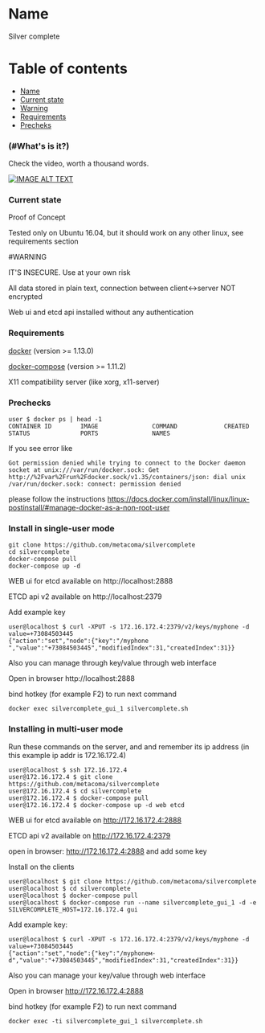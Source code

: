 Name
======

Silver complete

Table of contents
=================
* [Name](#name)
* [Current state](#current-state)
* [Warning](#warning)
* [Requirements](#requirements)
* [Precheks](#precheks)

### (#What's is it?)

  Check the video, worth a thousand words.

  [![IMAGE ALT TEXT](http://img.youtube.com/vi/ca7T0bXptU8/0.jpg)](http://www.youtube.com/watch?v=ca7T0bXptU8 "Silvercomplete demo")

### Current state

  Proof of Concept

  Tested only on Ubuntu 16.04, but it should work on any other linux, see requirements section


#WARNING

  IT'S INSECURE. Use at your own risk

  All data stored in plain text, connection between client<->server NOT encrypted

  Web ui and etcd api installed without any authentication



### Requirements
  [docker](https://docs.docker.com/install/) (version >= 1.13.0)

  [docker-compose](https://docs.docker.com/compose/install/#install-compose) (version >= 1.11.2)

  X11 compatibility server (like xorg, x11-server)

### Prechecks
```
user $ docker ps | head -1
CONTAINER ID        IMAGE               COMMAND             CREATED             STATUS              PORTS               NAMES
```
If you see error like
```
Got permission denied while trying to connect to the Docker daemon socket at unix:///var/run/docker.sock: Get http://%2Fvar%2Frun%2Fdocker.sock/v1.35/containers/json: dial unix /var/run/docker.sock: connect: permission denied
```

please follow the instructions https://docs.docker.com/install/linux/linux-postinstall/#manage-docker-as-a-non-root-user


### Install in single-user mode

```
git clone https://github.com/metacoma/silvercomplete
cd silvercomplete
docker-compose pull
docker-compose up -d
```

WEB ui for etcd available on http://localhost:2888

ETCD api v2 available on http://localhost:2379


Add example key
```
user@localhost $ curl -XPUT -s 172.16.172.4:2379/v2/keys/myphone -d value=+73084503445
{"action":"set","node":{"key":"/myphone ","value":"+73084503445","modifiedIndex":31,"createdIndex":31}}
```

Also you can manage through key/value through web interface

Open in browser http://localhost:2888


bind hotkey (for example F2) to run next command

```docker exec silvercomplete_gui_1 silvercomplete.sh```

### Installing in multi-user mode
Run these commands on the server, and and remember its ip address (in this example ip addr is 172.16.172.4)
```
user@localhost $ ssh 172.16.172.4
user@172.16.172.4 $ git clone https://github.com/metacoma/silvercomplete
user@172.16.172.4 $ cd silvercomplete
user@172.16.172.4 $ docker-compose pull
user@172.16.172.4 $ docker-compose up -d web etcd
```

WEB ui for etcd available on http://172.16.172.4:2888

ETCD api v2 available on http://172.16.172.4:2379

open in browser: http://172.16.172.4:2888 and add some key

Install on the clients

```
user@localhost $ git clone https://github.com/metacoma/silvercomplete
user@localhost $ cd silvercomplete
user@localhost $ docker-compose pull
user@localhost $ docker-compose run --name silvercomplete_gui_1 -d -e SILVERCOMPLETE_HOST=172.16.172.4 gui
```

Add example key:
```
user@localhost $ curl -XPUT -s 172.16.172.4:2379/v2/keys/myphone -d value=+73084503445
{"action":"set","node":{"key":"/myphoneм-d","value":"+73084503445","modifiedIndex":31,"createdIndex":31}}
```

Also you can manage your key/value through web interface

Open in browser http://172.16.172.4:2888

bind hotkey (for example F2) to run next command

```docker exec -ti silvercomplete_gui_1 silvercomplete.sh```
